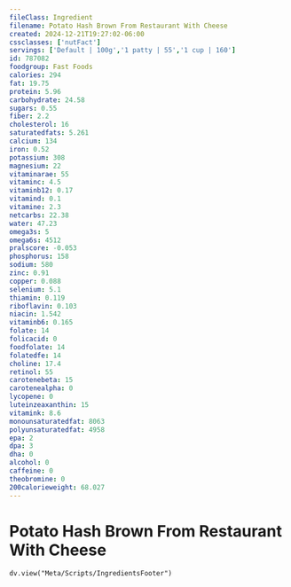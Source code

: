 ```yaml
---
fileClass: Ingredient
filename: Potato Hash Brown From Restaurant With Cheese
created: 2024-12-21T19:27:02-06:00
cssclasses: ['nutFact']
servings: ['Default | 100g','1 patty | 55','1 cup | 160']
id: 787082
foodgroup: Fast Foods
calories: 294
fat: 19.75
protein: 5.96
carbohydrate: 24.58
sugars: 0.55
fiber: 2.2
cholesterol: 16
saturatedfats: 5.261
calcium: 134
iron: 0.52
potassium: 308
magnesium: 22
vitaminarae: 55
vitaminc: 4.5
vitaminb12: 0.17
vitamind: 0.1
vitamine: 2.3
netcarbs: 22.38
water: 47.23
omega3s: 5
omega6s: 4512
pralscore: -0.053
phosphorus: 158
sodium: 580
zinc: 0.91
copper: 0.088
selenium: 5.1
thiamin: 0.119
riboflavin: 0.103
niacin: 1.542
vitaminb6: 0.165
folate: 14
folicacid: 0
foodfolate: 14
folatedfe: 14
choline: 17.4
retinol: 55
carotenebeta: 15
carotenealpha: 0
lycopene: 0
luteinzeaxanthin: 15
vitamink: 8.6
monounsaturatedfat: 8063
polyunsaturatedfat: 4958
epa: 2
dpa: 3
dha: 0
alcohol: 0
caffeine: 0
theobromine: 0
200calorieweight: 68.027
---
```


# Potato Hash Brown From Restaurant With Cheese

```dataviewjs
dv.view("Meta/Scripts/IngredientsFooter")
```